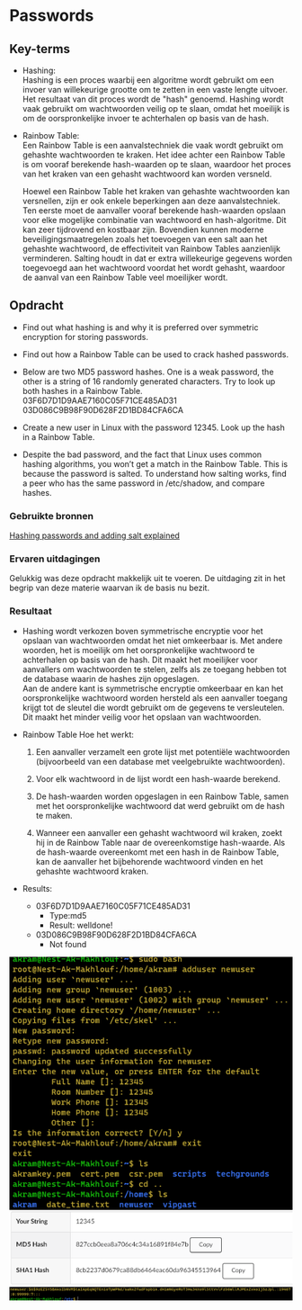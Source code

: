 # Passwords

## Key-terms
- Hashing:  
Hashing is een proces waarbij een algoritme wordt gebruikt om een invoer van willekeurige grootte om te zetten in een vaste lengte uitvoer. Het resultaat van dit proces wordt de "hash" genoemd. Hashing wordt vaak gebruikt om wachtwoorden veilig op te slaan, omdat het moeilijk is om de oorspronkelijke invoer te achterhalen op basis van de hash.  

- Rainbow Table:  
  Een Rainbow Table is een aanvalstechniek die vaak wordt gebruikt om gehashte wachtwoorden te kraken. Het idee achter een Rainbow Table is om vooraf berekende hash-waarden op te slaan, waardoor het proces van het kraken van een gehasht wachtwoord kan worden versneld.  

  Hoewel een Rainbow Table het kraken van gehashte wachtwoorden kan versnellen, zijn er ook enkele beperkingen aan deze aanvalstechniek. Ten eerste moet de aanvaller vooraf berekende hash-waarden opslaan voor elke mogelijke combinatie van wachtwoord en hash-algoritme. Dit kan zeer tijdrovend en kostbaar zijn. Bovendien kunnen moderne beveiligingsmaatregelen zoals het toevoegen van een salt aan het gehashte wachtwoord, de effectiviteit van Rainbow Tables aanzienlijk verminderen. Salting houdt in dat er extra willekeurige gegevens worden toegevoegd aan het wachtwoord voordat het wordt gehasht, waardoor de aanval van een Rainbow Table veel moeilijker wordt.


## Opdracht
- Find out what hashing is and why it is preferred over symmetric encryption for storing passwords. 

- Find out how a Rainbow Table can be used to crack hashed passwords.  

- Below are two MD5 password hashes. One is a weak password, the other is a string of 16 randomly generated characters. Try to look up both hashes in a Rainbow Table.  
03F6D7D1D9AAE7160C05F71CE485AD31  
03D086C9B98F90D628F2D1BD84CFA6CA  

- Create a new user in Linux with the password 12345. Look up the hash in a Rainbow Table.  

- Despite the bad password, and the fact that Linux uses common hashing algorithms, you won’t get a match in the Rainbow Table. This is because the password is salted.
To understand how salting works, find a peer who has the same password in /etc/shadow, and compare hashes.
### Gebruikte bronnen
[Hashing passwords and adding salt explained](https://crackstation.net/hashing-security.htm)

### Ervaren uitdagingen
Gelukkig was deze opdracht makkelijk uit te voeren. De uitdaging zit in het begrip van deze materie waarvan ik de basis nu bezit. 

### Resultaat
- Hashing wordt verkozen boven symmetrische encryptie voor het opslaan van wachtwoorden omdat het niet omkeerbaar is. Met andere woorden, het is moeilijk om het oorspronkelijke wachtwoord te achterhalen op basis van de hash. Dit maakt het moeilijker voor aanvallers om wachtwoorden te stelen, zelfs als ze toegang hebben tot de database waarin de hashes zijn opgeslagen.  
Aan de andere kant is symmetrische encryptie omkeerbaar en kan het oorspronkelijke wachtwoord worden hersteld als een aanvaller toegang krijgt tot de sleutel die wordt gebruikt om de gegevens te versleutelen. Dit maakt het minder veilig voor het opslaan van wachtwoorden.  

-  Rainbow Table
Hoe het werkt:  
   1. Een aanvaller verzamelt een grote lijst met potentiële wachtwoorden (bijvoorbeeld van een database met veelgebruikte wachtwoorden).  

    2. Voor elk wachtwoord in de lijst wordt een hash-waarde berekend.

    3. De hash-waarden worden opgeslagen in een Rainbow Table, samen met het oorspronkelijke wachtwoord dat werd gebruikt om de hash te maken.

    4. Wanneer een aanvaller een gehasht wachtwoord wil kraken, zoekt hij in de Rainbow Table naar de overeenkomstige hash-waarde. Als de hash-waarde overeenkomt met een hash in de Rainbow Table, kan de aanvaller het bijbehorende wachtwoord vinden en het gehashte wachtwoord kraken.

- Results:
  + 03F6D7D1D9AAE7160C05F71CE485AD31 
    + Type:md5
    + Result: welldone!
  + 03D086C9B98F90D628F2D1BD84CFA6CA
    + Not found  

![newuser](/00_includes/Week-3-img/SEC-08_newuser.png)
![hashed password](/00_includes/Week-3-img/SEC-08_Hashes12345.png)
![hashed in linux](/00_includes/Week-3-img/SEC-08_hashedlinux.png)
